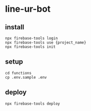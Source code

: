 # line-ur-bot

## install
```
npx firebase-tools login
npx firebase-tools use {project_name}
npx firebase-tools init
```

## setup
```
cd functions
cp .env.sample .env
```

## deploy
```
npx firebase-tools deploy
```
